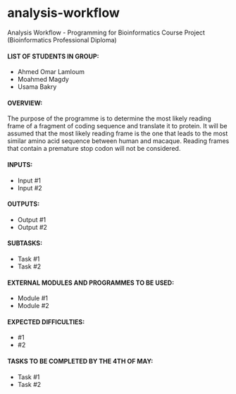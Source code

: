 # analysis-workflow
Analysis Workflow - Programming for Bioinformatics Course Project (Bioinformatics Professional Diploma)

#### LIST OF STUDENTS IN GROUP:
- Ahmed Omar Lamloum
- Moahmed Magdy
- Usama Bakry

#### OVERVIEW:
The purpose of the programme is to determine the most likely reading frame of a fragment of coding sequence and translate it to protein. It will be assumed that the most likely reading frame is the one that leads to the most similar amino acid sequence between human and macaque. Reading frames that contain a premature stop codon will not be considered.

#### INPUTS:
- Input #1
- Input #2

#### OUTPUTS:
- Output #1
- Output #2

#### SUBTASKS:
- Task #1
- Task #2

#### EXTERNAL MODULES AND PROGRAMMES TO BE USED:
- Module #1
- Module #2

#### EXPECTED DIFFICULTIES:
- #1
- #2

#### TASKS TO BE COMPLETED BY THE 4TH OF MAY:
- Task #1
- Task #2 
